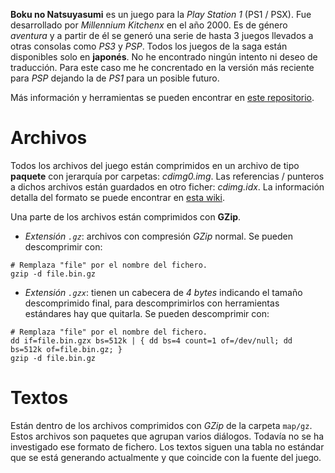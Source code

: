 **Boku no Natsuyasumi** es un juego para la *Play Station 1* (PS1 / PSX). Fue desarrollado por *Millennium Kitchenx* en el año 2000. Es de género *aventura* y a partir de él se generó una serie de hasta 3 juegos llevados a otras consolas como *PS3* y *PSP*. Todos los juegos de la saga están disponibles solo en **japonés**. No he encontrado ningún intento ni deseo de traducción. Para este caso me he concrentado en la versión más reciente para *PSP* dejando la de *PS1* para un posible futuro.

Más información y herramientas se pueden encontrar en [este repositorio](https://github.com/pleonex/Boku-no-Natsuyasumi).

# Archivos
Todos los archivos del juego están comprimidos en un archivo de tipo **paquete** con jerarquía por carpetas: *cdimg0.img*. Las referencias / punteros a dichos archivos están guardados en otro ficher: *cdimg.idx*. La información detalla del formato se puede encontrar en [esta wiki](https://github.com/pleonex/Boku-no-Natsuyasumi/wiki/Pack-file-cdimg).

Una parte de los archivos están comprimidos con **GZip**.
 * _Extensión `.gz`_: archivos con compresión *GZip* normal. Se pueden descomprimir con:
``` shell
# Remplaza "file" por el nombre del fichero.
gzip -d file.bin.gz
```

 * _Extensión `.gzx`_: tienen un cabecera de *4 bytes* indicando el tamaño descomprimido final, para descomprimirlos con herramientas estándares hay que quitarla. Se pueden descomprimir con:
``` shell
# Remplaza "file" por el nombre del fichero.
dd if=file.bin.gzx bs=512k | { dd bs=4 count=1 of=/dev/null; dd bs=512k of=file.bin.gz; }
gzip -d file.bin.gz
```

# Textos
Están dentro de los archivos comprimidos con *GZip* de la carpeta `map/gz`. Estos archivos son paquetes que agrupan varios diálogos. Todavía no se ha investigado ese formato de fichero. Los textos siguen una tabla no estándar que se está generando actualmente y que coincide con la fuente del juego.